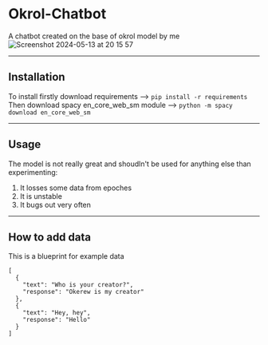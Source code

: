 # Okrol-Chatbot
A chatbot created on the base of okrol model by me
![Screenshot 2024-05-13 at 20 15 57](https://github.com/Okerew/Okrol-Chatbot/assets/93822247/d3e1240c-0d7f-4114-8cce-5fefd05d0bb2)
______________________
Installation
---------------
To install firstly download requirements --> `pip install -r requirements`
<br>
Then download spacy en_core_web_sm module --> `python -m spacy download en_core_web_sm`
______________________
Usage
-------------------
The model is not really great and shoudln't be used for anything else than experimenting:
1. It losses some data from epoches
2. It is unstable
3. It bugs out very often
_____________________
How to add data
-------------------
This is a blueprint for example data
```
[
  {
    "text": "Who is your creator?",
    "response": "Okerew is my creator"
  },
  {
    "text": "Hey, hey",
    "response": "Hello"
  }
]
```
